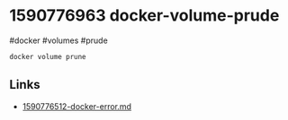 # 1590776963 docker-volume-prude
#docker #volumes #prude


```bash
docker volume prune
```


## Links
- [1590776512-docker-error.md](1590776512-docker-error.md)
